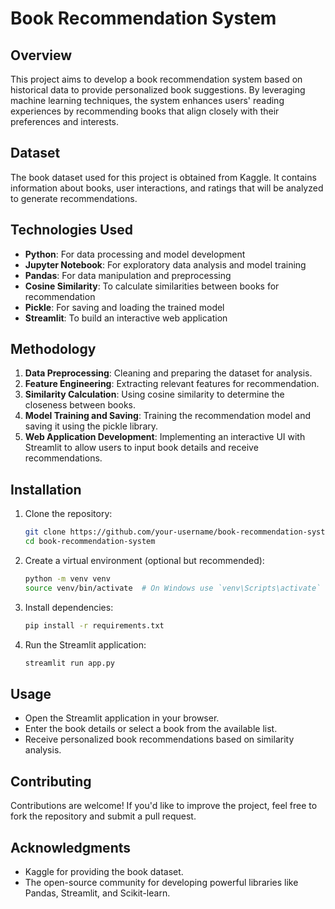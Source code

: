 # Book Recommendation System

## Overview
This project aims to develop a book recommendation system based on historical data to provide personalized book suggestions. By leveraging machine learning techniques, the system enhances users' reading experiences by recommending books that align closely with their preferences and interests.

## Dataset
The book dataset used for this project is obtained from Kaggle. It contains information about books, user interactions, and ratings that will be analyzed to generate recommendations.

## Technologies Used
- **Python**: For data processing and model development
- **Jupyter Notebook**: For exploratory data analysis and model training
- **Pandas**: For data manipulation and preprocessing
- **Cosine Similarity**: To calculate similarities between books for recommendation
- **Pickle**: For saving and loading the trained model
- **Streamlit**: To build an interactive web application

## Methodology
1. **Data Preprocessing**: Cleaning and preparing the dataset for analysis.
2. **Feature Engineering**: Extracting relevant features for recommendation.
3. **Similarity Calculation**: Using cosine similarity to determine the closeness between books.
4. **Model Training and Saving**: Training the recommendation model and saving it using the pickle library.
5. **Web Application Development**: Implementing an interactive UI with Streamlit to allow users to input book details and receive recommendations.

## Installation
1. Clone the repository:
   ```bash
   git clone https://github.com/your-username/book-recommendation-system.git
   cd book-recommendation-system
   ```
2. Create a virtual environment (optional but recommended):
   ```bash
   python -m venv venv
   source venv/bin/activate  # On Windows use `venv\Scripts\activate`
   ```
3. Install dependencies:
   ```bash
   pip install -r requirements.txt
   ```
4. Run the Streamlit application:
   ```bash
   streamlit run app.py
   ```

## Usage
- Open the Streamlit application in your browser.
- Enter the book details or select a book from the available list.
- Receive personalized book recommendations based on similarity analysis.

## Contributing
Contributions are welcome! If you'd like to improve the project, feel free to fork the repository and submit a pull request.

## Acknowledgments
- Kaggle for providing the book dataset.
- The open-source community for developing powerful libraries like Pandas, Streamlit, and Scikit-learn.

